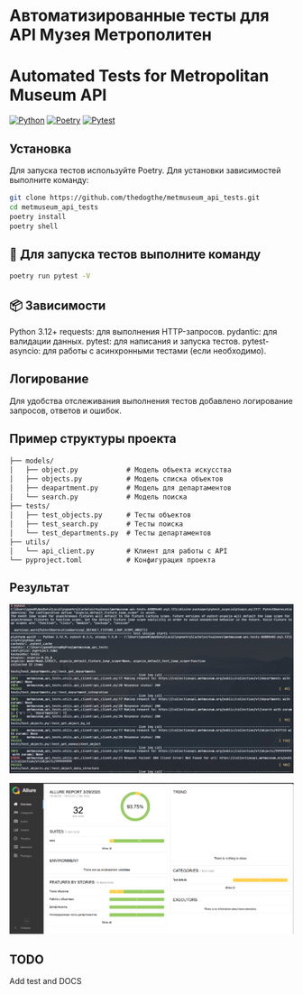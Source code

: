 # Автоматизированные тесты для API Музея Метрополитен

# Automated Tests for Metropolitan Museum API

[![Python](https://img.shields.io/badge/python-3.12-blue.svg)](https://www.python.org/)
[![Poetry](https://img.shields.io/badge/poetry-dependency%20manager-orange.svg)](https://python-poetry.org/)
[![Pytest](https://img.shields.io/badge/pytest-testing%20framework-green.svg)](https://docs.pytest.org/)

## Установка

Для запуска тестов используйте Poetry. Для установки зависимостей выполните команду:

```bash
git clone https://github.com/thedogthe/metmuseum_api_tests.git
cd metmuseum_api_tests
poetry install
poetry shell
```

## 🚀  Для запуска тестов выполните команду

```bash
poetry run pytest -V
```

## 📦 Зависимости

Python 3.12+
requests: для выполнения HTTP-запросов.
pydantic: для валидации данных.
pytest: для написания и запуска тестов.
pytest-asyncio: для работы с асинхронными тестами (если необходимо).

## Логирование

Для удобства отслеживания выполнения тестов добавлено логирование запросов, ответов и ошибок.

## Пример структуры проекта

```metmuseum-api-tests/
├── models/
│   ├── object.py            # Модель объекта искусства
│   ├── objects.py           # Модель списка объектов
│   ├── deapartment.py       # Модель для департаментов
│   └── search.py            # Модель поиска
├── tests/
│   ├── test_objects.py      # Тесты объектов
│   ├── test_search.py       # Тесты поиска
│   └── test_departments.py  # Тесты департаментов
├── utils/
│   └── api_client.py        # Клиент для работы с API
└── pyproject.toml           # Конфигурация проекта
```

## Результат

![alt text](docs/image.png)

![alt text](docs/dashbord.png)

## TODO

Add test and DOCS
